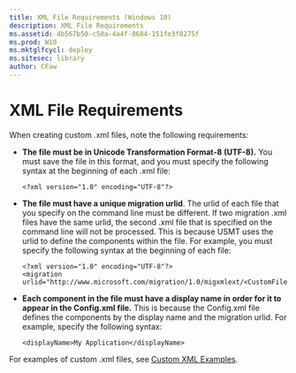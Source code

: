 ```yaml
---
title: XML File Requirements (Windows 10)
description: XML File Requirements
ms.assetid: 4b567b50-c50a-4a4f-8684-151fe3f8275f
ms.prod: W10
ms.mktglfcycl: deploy
ms.sitesec: library
author: CFaw
---
```


# XML File Requirements


When creating custom .xml files, note the following requirements:

-   **The file must be in Unicode Transformation Format-8 (UTF-8).** You must save the file in this format, and you must specify the following syntax at the beginning of each .xml file:

    ``` syntax
    <?xml version="1.0" encoding="UTF-8"?>
    ```

-   **The file must have a unique migration urlid**. The urlid of each file that you specify on the command line must be different. If two migration .xml files have the same urlid, the second .xml file that is specified on the command line will not be processed. This is because USMT uses the urlid to define the components within the file. For example, you must specify the following syntax at the beginning of each file:

    ``` syntax
    <?xml version="1.0" encoding="UTF-8"?>
    <migration urlid="http://www.microsoft.com/migration/1.0/migxmlext/<CustomFileName>">
    ```

-   **Each component in the file must have a display name in order for it to appear in the Config.xml file.** This is because the Config.xml file defines the components by the display name and the migration urlid. For example, specify the following syntax:

    ``` syntax
    <displayName>My Application</displayName>
    ```

For examples of custom .xml files, see [Custom XML Examples](usmt-custom-xml-examples.md).

 

 






